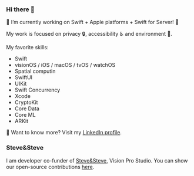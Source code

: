 ### Hi there 👋

🔭 I’m currently working on Swift + Apple platforms + Swift for Server! 

My work is focused on privacy 🔒, accessibility ♿️ and environment 🌱.

My favorite skills:

* Swift
* visionOS / iOS / macOS / tvOS / watchOS
* Spatial computin
* SwiftUI
* UIKit
* Swift Concurrency
* Xcode
* CryptoKit
* Core Data
* Core ML
* ARKit

🤔 Want to know more? Visit my [LinkedIn profile](https://www.linkedin.com/in/florentmorin/).

### Steve&Steve

I am developer co-funder of [Steve&Steve](https://steveandsteve.io), Vision Pro Studio. You can show our open-source contributions [here](https://github.com/Steve-and-Steve).
